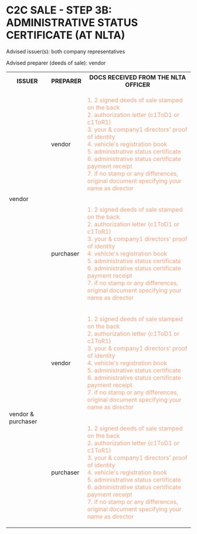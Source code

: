 # C2C SALE - STEP 3B: ADMINISTRATIVE STATUS CERTIFICATE (AT NLTA)

Advised issuer(s): both company representatives

Advised preparer (deeds of sale): vendor

<table>
  <tr>
    <th>ISSUER</th>
    <th>PREPARER</th>
    <th>DOCS RECEIVED FROM THE NLTA OFFICER</th>
  </tr>

  <tr>
    <!-- ISSUER: vendor -->
    <!-- PREPARER: vendor -->
    <td rowspan="2">vendor</td>
    <td>vendor</td>
    <td style="color: lightsalmon;">
      <ol style="padding: 0; list-style-position: inside;">
        <li>2 signed deeds of sale stamped on the back</li>
        <li>authorization letter (c1ToD1 or c1ToR1)</li>
        <li>your & company1 directors' proof of identity</li>
        <li>vehicle's registration book</li>
        <li>administrative status certificate</li>
        <li>administrative status certificate payment receipt</li>
        <li>if no stamp or any differences, original document specifying your name as director</li>
      </ol>
    </td>
  </tr>
  <tr>
    <!-- ISSUER: vendor -->
    <!-- PREPARER: purchaser -->
    <td>purchaser</td>
    <td style="color: lightsalmon;">
      <ol style="padding: 0; list-style-position: inside;">
        <li>2 signed deeds of sale stamped on the back</li>
        <li>authorization letter (c1ToD1 or c1ToR1)</li>
        <li>your & company1 directors' proof of identity</li>
        <li>vehicle's registration book</li>
        <li>administrative status certificate</li>
        <li>administrative status certificate payment receipt</li>
        <li>if no stamp or any differences, original document specifying your name as director</li>
      </ol>
    </td>
  </tr>

  <tr>
    <!-- ISSUER: vendor & purchaser -->
    <!-- PREPARER: vendor -->
    <td rowspan="2">vendor & purchaser</td>
    <td>vendor</td>
    <td style="color: lightsalmon;">
      <ol style="padding: 0; list-style-position: inside;">
        <li>2 signed deeds of sale stamped on the back</li>
        <li>authorization letter (c1ToD1 or c1ToR1)</li>
        <li>your & company1 directors' proof of identity</li>
        <li>vehicle's registration book</li>
        <li>administrative status certificate</li>
        <li>administrative status certificate payment receipt</li>
        <li>if no stamp or any differences, original document specifying your name as director</li>
      </ol>
    </td>
  </tr>
  <tr>
    <!-- ISSUER: vendor & purchaser -->
    <!-- PREPARER: purchaser -->
    <td>purchaser</td>
    <td style="color: lightsalmon;">
      <ol style="padding: 0; list-style-position: inside;">
        <li>2 signed deeds of sale stamped on the back</li>
        <li>authorization letter (c1ToD1 or c1ToR1)</li>
        <li>your & company1 directors' proof of identity</li>
        <li>vehicle's registration book</li>
        <li>administrative status certificate</li>
        <li>administrative status certificate payment receipt</li>
        <li>if no stamp or any differences, original document specifying your name as director</li>
      </ol>
    </td>
  </tr>
</table>
